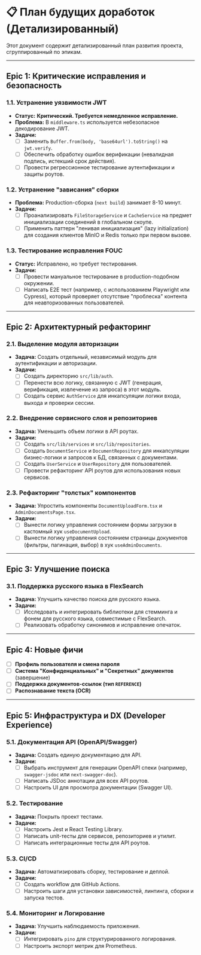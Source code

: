 # 📋 План будущих доработок (Детализированный)

Этот документ содержит детализированный план развития проекта, сгруппированный по эпикам.

---

## Epic 1: Критические исправления и безопасность

### 1.1. Устранение уязвимости JWT
- **Статус:** **Критический. Требуется немедленное исправление.**
- **Проблема:** В `middleware.ts` используется небезопасное декодирование JWT.
- **Задачи:**
    - [ ] Заменить `Buffer.from(body, 'base64url').toString()` на `jwt.verify`.
    - [ ] Обеспечить обработку ошибок верификации (невалидная подпись, истекший срок действия).
    - [ ] Провести регрессионное тестирование аутентификации и защиты роутов.

### 1.2. Устранение "зависания" сборки
- **Проблема:** Production-сборка (`next build`) занимает 8-10 минут.
- **Задачи:**
    - [ ] Проанализировать `FileStorageService` и `CacheService` на предмет инициализации соединений в глобальном скоупе.
    - [ ] Применить паттерн "ленивая инициализация" (lazy initialization) для создания клиентов MinIO и Redis только при первом вызове.

### 1.3. Тестирование исправления FOUC
- **Статус:** Исправлено, но требует тестирования.
- **Задачи:**
    - [ ] Провести мануальное тестирование в production-подобном окружении.
    - [ ] Написать E2E тест (например, с использованием Playwright или Cypress), который проверяет отсутствие "проблеска" контента для неавторизованных пользователей.

---

## Epic 2: Архитектурный рефакторинг

### 2.1. Выделение модуля авторизации
- **Задача:** Создать отдельный, независимый модуль для аутентификации и авторизации.
- **Задачи:**
    - [ ] Создать директорию `src/lib/auth`.
    - [ ] Перенести всю логику, связанную с JWT (генерация, верификация, извлечение из запроса) в этот модуль.
    - [ ] Создать сервис `AuthService` для инкапсуляции логики входа, выхода и проверки сессии.

### 2.2. Внедрение сервисного слоя и репозиториев
- **Задача:** Уменьшить объем логики в API роутах.
- **Задачи:**
    - [ ] Создать `src/lib/services` и `src/lib/repositories`.
    - [ ] Создать `DocumentService` и `DocumentRepository` для инкапсуляции бизнес-логики и запросов к БД, связанных с документами.
    - [ ] Создать `UserService` и `UserRepository` для пользователей.
    - [ ] Провести рефакторинг API роутов для использования новых сервисов.

### 2.3. Рефакторинг "толстых" компонентов
- **Задача:** Упростить компоненты `DocumentUploadForm.tsx` и `AdminDocumentsPage.tsx`.
- **Задачи:**
    - [ ] Вынести логику управления состоянием формы загрузки в кастомный хук `useDocumentUpload`.
    - [ ] Вынести логику управления состоянием страницы документов (фильтры, пагинация, выбор) в хук `useAdminDocuments`.

---

## Epic 3: Улучшение поиска

### 3.1. Поддержка русского языка в FlexSearch
- **Задача:** Улучшить качество поиска для русского языка.
- **Задачи:**
    - [ ] Исследовать и интегрировать библиотеки для стемминга и фонем для русского языка, совместимые с FlexSearch.
    - [ ] Реализовать обработку синонимов и исправление опечаток.

---

## Epic 4: Новые фичи

- [ ] **Профиль пользователя и смена пароля**
- [ ] **Система "Конфиденциальных" и "Секретных" документов** (завершение)
- [ ] **Поддержка документов-ссылок (тип `REFERENCE`)**
- [ ] **Распознавание текста (OCR)**

---

## Epic 5: Инфраструктура и DX (Developer Experience)

### 5.1. Документация API (OpenAPI/Swagger)
- **Задача:** Создать единую документацию для API.
- **Задачи:**
    - [ ] Выбрать инструмент для генерации OpenAPI спеки (например, `swagger-jsdoc` или `next-swagger-doc`).
    - [ ] Написать JSDoc аннотации для всех API роутов.
    - [ ] Настроить UI для просмотра документации (Swagger UI).

### 5.2. Тестирование
- **Задача:** Покрыть проект тестами.
- **Задачи:**
    - [ ] Настроить Jest и React Testing Library.
    - [ ] Написать unit-тесты для сервисов, репозиториев и утилит.
    - [ ] Написать интеграционные тесты для API роутов.

### 5.3. CI/CD
- **Задача:** Автоматизировать сборку, тестирование и деплой.
- **Задачи:**
    - [ ] Создать workflow для GitHub Actions.
    - [ ] Настроить шаги для установки зависимостей, линтинга, сборки и запуска тестов.

### 5.4. Мониторинг и Логирование
- **Задача:** Улучшить наблюдаемость приложения.
- **Задачи:**
    - [ ] Интегрировать `pino` для структурированного логирования.
    - [ ] Настроить экспорт метрик для Prometheus.